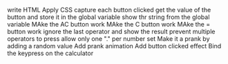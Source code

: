 write HTML 
Apply CSS 
capture each button clicked 
get the value of the button and store it in the global variable 
show thr string from the global variable 
MAke the AC button work 
MAke the C button work 
MAke the = button work 
ignore the last operator and show the result 
prevent multiple operators to press 
allow only one "." per number set 
Make it a prank by adding a random value
Add prank animation
Add button clicked effect 
Bind the keypress on the calculator 
